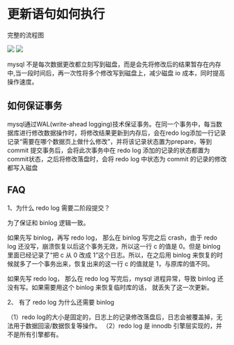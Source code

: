 #  更新语句如何执行

完整的流程图

<img src="https://upload-images.jianshu.io/upload_images/5148507-ce39f679f490b64f.png" />



<img src="https://static001.geekbang.org/resource/image/2e/be/2e5bff4910ec189fe1ee6e2ecc7b4bbe.png" />

 mysql 不是每次数据更改都立刻写到磁盘，而是会先将修改后的结果暂存在内存中,当一段时间后，再一次性将多个修改写到磁盘上，减少磁盘 io 成本，同时提高操作速度。 



##  如何保证事务	

mysql通过WAL(write-ahead logging)技术保证事务。在同一个事务中，每当数据库进行修改数据操作时，将修改结果更新到内存后，会在redo log添加一行记录记录“需要在哪个数据页上做什么修改”，并将该记录状态置为prepare，等到 commit 提交事务后，会将此次事务中在 redo log 添加的记录的状态都置为commit状态，之后将修改落盘时，会将 redo log 中状态为 commit 的记录的修改都写入磁盘



## FAQ

1、为什么 redo log 需要二阶段提交？

为了保证和 binlog 逻辑一致。

如果先写 binlog，再写 redo log， 那么在 binlog 写完之后 crash，由于 redo log 还没写，崩溃恢复以后这个事务无效，所以这一行 c 的值是 0。但是 binlog 里面已经记录了“把 c 从 0 改成 1”这个日志。所以，在之后用 binlog 来恢复的时候就多了一个事务出来，恢复出来的这一行 c 的值就是 1，与原库的值不同。   

如果先写 redo log， 那么在 redo log 写完后，mysql 进程异常，导致 binlog 还没有写。如果需要用这个 binlog 来恢复临时库的话， 就丢失了这一次更新。

2、 有了 redo log 为什么还需要 binlog

（1）redo log的大小是固定的，日志上的记录修改落盘后，日志会被覆盖掉，无法用于数据回滚/数据恢复等操作。
（2）redo log 是 innodb 引擎层实现的，并不是所有引擎都有。 

